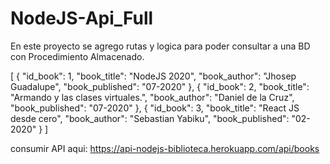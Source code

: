 # NodeJS-Api_Full

En este proyecto se agrego rutas y logica para poder consultar a una BD con Procedimiento Almacenado.

[
    {
    "id_book": 1,
    "book_title": "NodeJS 2020",
    "book_author": "Jhosep Guadalupe",
    "book_published": "07-2020"
    },
    {
    "id_book": 2,
    "book_title": "Armando y las clases virtuales.",
    "book_author": "Daniel de la Cruz",
    "book_published": "07-2020"
    },
    {
    "id_book": 3,
    "book_title": "React JS desde cero",
    "book_author": "Sebastian Yabiku",
    "book_published": "02-2020"
    }
]


consumir API aqui: https://api-nodejs-biblioteca.herokuapp.com/api/books
